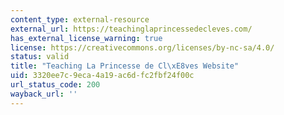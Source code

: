 ```yaml
---
content_type: external-resource
external_url: https://teachinglaprincessedecleves.com/
has_external_license_warning: true
license: https://creativecommons.org/licenses/by-nc-sa/4.0/
status: valid
title: "Teaching La Princesse de Cl\xE8ves Website"
uid: 3320ee7c-9eca-4a19-ac6d-fc2fbf24f00c
url_status_code: 200
wayback_url: ''
---
```


